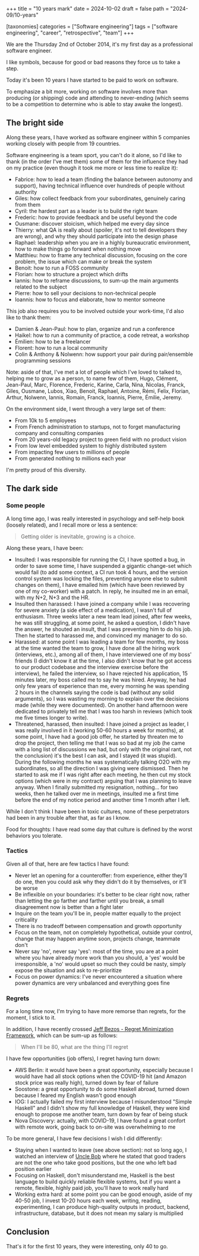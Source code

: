 +++
title = "10 years mark"
date = 2024-10-02
draft = false
path = "2024-09/10-years"

[taxonomies]
categories = ["Software engineering"]
tags = ["software engineering", "career", "retrospective", "team"]
+++

We are the Thursday 2nd of October 2014, it's my first day as a professional software engineer.

I like symbols, because for good or bad reasons they force us to take a step.

Today it's been 10 years I have started to be paid to work on software.

To emphasize a bit more, working on software involves more than producing (or
shipping) code and attending to never-ending (which seems to be a competition
to determine who is able to stay awake the longest).

## The bright side

Along these years, I have worked as software engineer within 5 companies working
closely with people from 19 countries.

Software engineering is a team sport, you can't do it alone, so I'd like to thank
(in the order I've met them) some of them for the influence they had on my practice
(even though it took me more or less time to realize it):

* Fabrice: how to lead a team (finding the balance between autonomy and support), having technical influence over hundreds of people without authority
* Giles: how collect feedback from your subordinates, genuinely caring from them
* Cyril: the hardest part as a leader is to build the right team
* Frederic: how to provide feedback and be useful beyond the code
* Ousmane: discover stoicism, which helped me every day since
* Thierry: what QA is really about (spoiler, it's not to tell developers they are wrong), and why they should participate into the design phase
* Raphael: leadership when you are in a highly bureaucratic environment, how to make things go forward when nothing move
* Matthieu: how to frame any technical discussion, focusing on the core problem, the issue which can make or break the system
* Benoit: how to run a FOSS community
* Florian: how to structure a project which drifts
* Iannis: how to reframe discussions, to sum-up the main arguments related to the subject
* Pierre: how to sell your decisions to non-technical people
* Ioannis: how to focus and elaborate, how to mentor someone

This job also requires you to be involved outside your work-time, I'd also
like to thank them:

* Damien & Jean-Paul: how to plan, organize and run a conference
* Haikel: how to run a community of practice, a code retreat, a workshop
* Émilien: how to be a freelancer
* Florent: how to run a local community
* Colin & Anthony & Nolwenn: how support your pair during pair/ensemble programming sessions

Note: aside of that, I've met a lot of people which I've loved to talked to,
helping me to grow as a person, to name few of them, Hugo, Clément, Jean-Paul,
Marc, Florence, Frederic, Karine, Carla, Nina, Nicolas, Franck, Giles, Ousmane,
Lubos, Xiao, Benoit, Raphael, Antoine, Rémi, Felix, Florian, Arthur, Nolwenn,
Iannis, Romain, Franck, Ioannis, Pierre, Émilie, Jeremy.

On the environment side, I went through a very large set of them:

* From 10k to 5 employees
* From French administration to startups, not to forget manufacturing company and consulting companies
* From 20 years-old legacy project to green field with no product vision
* From low level embedded system to highly distributed system
* From impacting few users to millions of people
* From generated nothing to millions each year

I'm pretty proud of this diversity.

## The dark side

### Some people

A long time ago, I was really interested in psychology and self-help
book (loosely related), and I recall more or less a sentence:

> Getting older is inevitable, growing is a choice.

Along these years, I have been:

* Insulted: I was responsible for running the CI, I have spotted a bug, in order to save some time, I have suspended a gigantic change-set which would fail (to add some context, a CI run took 4 hours, and the version control system was locking the files, preventing anyone else to submit changes on them), I have emailed him (which have been reviewed by one of my co-worker) with a patch. In reply, he insulted me in an email, with my N+2, N+3 and the HR.
* Insulted then harassed: I have joined a company while I was recovering for severe anxiety (a side effect of a medication), I wasn't full of enthusiasm. Three weeks later a new team lead joined, after few weeks, he was still struggling, at some point, he asked a question, I didn't have the answer, he shouted an insult, that I was preventing him to do his job. Then he started to harassed me, and convinced my manager to do so.
* Harassed: at some point I was leading a team for few months, my boss at the time wanted the team to grow, I have done all the hiring work (interviews, etc.), among all of them, I have interviewed one of my boss' friends (I didn't know it at the time, I also didn't know that he got access to our product codebase and the interview exercise before the interview), he failed the interview, so I have rejected his application, 15 minutes later, my boss called me to say he was hired. Anyway, he had only few years of experience than me, every morning he was spending 2 hours in the channels saying the code is bad (without any solid arguments), so I was wasting my morning to explain over the decisions made (while they were documented). On another hand afternoon were dedicated to privately tell me that I was too harsh in reviews (which took me five times longer to write).
* Threatened, harassed, then insulted: I have joined a project as leader, I was really involved in it (working 50-60 hours a week for months), at some point, I have had a good job offer, he started by threaten me to drop the project, then telling me that I was so bad at my job (he came with a long list of discussions we had, but only with the original rant, not the conclusion) it's the best I can ask, and I stayed (it was stupid). During the following months he was systematically talking O2O with my subordinates, so all the direction I was giving were dismissed. Then he started to ask me if I was right after each meeting, he then cut my stock options (which were in my contract) arguing that I was planning to leave anyway. When I finally submitted my resignation, nothing... for two weeks, then he talked over me in meetings, insulted me a first time before the end of my notice period and another time 1 month after I left.

While I don't think I have been in toxic cultures, none of these perpetrators had been in any trouble after that, as far as I know.

Food for thoughts: I have read some day that culture is defined by the worst
behaviors you tolerate.

### Tactics

Given all of that, here are few tactics I have found:

* Never let an opening for a counteroffer: from experience, either they'll do one, then you could ask why they didn't do it by themselves, or it'll be worse
* Be inflexible on your boundaries: it's better to be clear right now, rather than letting the go farther and farther until you break, a small disagreement now is better than a fight later
* Inquire on the team you'll be in, people matter equally to the project criticality
* There is no tradeoff between compensation and growth opportunity
* Focus on the team, not on completely hypothetical, outside your control, change that may happen anytime soon, projects change, teammate don't
* Never say 'no', never say 'yes': most of the time, you are at a point where you have already more work than you should, a 'yes' would be irresponsible, a 'no' would upset so much they could be nasty, simply expose the situation and ask to re-prioritize
* Focus on power dynamics: I've never encountered a situation where power dynamics are very unbalanced and everything goes fine

### Regrets

For a long time now, I'm trying to have more remorse than regrets, for the moment, I stick to it.

In addition, I have recently crossed [Jeff Bezos - Regret Minimization Framework](https://www.youtube.com/watch?v=jwG_qR6XmDQ),
which can be sum-up as follows:

> When I'll be 80, what are the thing I'll regret

I have few opportunities (job offers), I regret having turn down:

* AWS Berlin: it would have been a great opportunity, especially because I would have had all stock options when the COVID-19 hit (and Amazon stock price was really high), turned down by fear of failure
* Soostone: a great opportunity to do some Haskell abroad, turned down because I feared my English wasn't good enough
* IOG: I actually failed my first interview because I misunderstood "Simple Haskell" and I didn't show my full knowledge of Haskell, they were kind enough to propose me another team, turn down by fear of being stuck
* Nova Discovery: actually, with COVID-19, I have found a great confort with remote work, going back to on-site was overwhelming to me

To be more general, I have few decisions I wish I did differently:

* Staying when I wanted to leave (see above section): not so long ago, I watched an interview of [Uncle Bob](https://www.youtube.com/watch?v=wf68VDObVX0) where he stated that good traders are not the one who take good positions, but the one who left bad position earlier
* Focusing on Haskell, don't misunderstand me, Haskell is the best language to build quickly reliable flexible systems, but if you want a remote, flexible, highly paid job, you'll have to work really hard
* Working extra hard: at some point you can be good enough, aside of my 40-50 job, I invest 10-20 hours each week, writing, reading, experimenting, I can produce high-quality outputs in product, backend, infrastructure, database, but it does not mean my salary is multiplied

## Conclusion

That's it for the first 10 years, they were interesting, only 40 to go.
